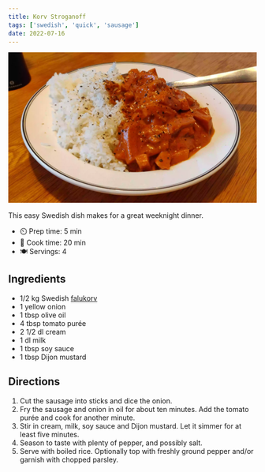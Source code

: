 ```yaml
---
title: Korv Stroganoff
tags: ['swedish', 'quick', 'sausage']
date: 2022-07-16
---
```


![Korv Stroganoff](/recipes/pix/korv-stroganoff.webp)

This easy Swedish dish makes for a great weeknight dinner.

- ⏲️ Prep time: 5 min
- 🍳 Cook time: 20 min
- 🍽️ Servings: 4

## Ingredients

- 1/2 kg Swedish [falukorv](https://en.wikipedia.org/wiki/Falukorv)
- 1 yellow onion
- 1 tbsp olive oil
- 4 tbsp tomato purée
- 2 1/2 dl cream
- 1 dl milk
- 1 tbsp soy sauce
- 1 tbsp Dijon mustard

## Directions

1. Cut the sausage into sticks and dice the onion.
2. Fry the sausage and onion in oil for about ten minutes. Add the tomato purée and cook for another minute.
3. Stir in cream, milk, soy sauce and Dijon mustard. Let it simmer for at least five minutes.
4. Season to taste with plenty of pepper, and possibly salt.
5. Serve with boiled rice. Optionally top with freshly ground pepper and/or garnish with chopped parsley.
